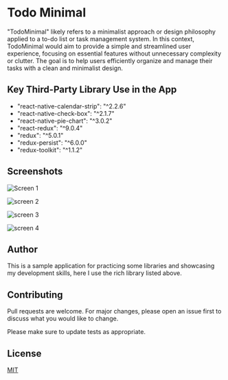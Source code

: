# Todo Minimal

"TodoMinimal" likely refers to a minimalist approach or design philosophy applied to a to-do list or task management system. In this context, TodoMinimal would aim to provide a simple and streamlined user experience, focusing on essential features without unnecessary complexity or clutter. The goal is to help users efficiently organize and manage their tasks with a clean and minimalist design.

## Key Third-Party Library Use in the App

- "react-native-calendar-strip": "^2.2.6"
- "react-native-check-box": "^2.1.7"
- "react-native-pie-chart": "^3.0.2"
- "react-redux": "^9.0.4"
- "redux": "^5.0.1"
- "redux-persist": "^6.0.0"
- "redux-toolkit": "^1.1.2"

## Screenshots

![Screen 1](Extra/1.png)

![screen 2](Extra/2.png)

![screen 3](Extra/3.png)

![screen 4](Extra/4.png)

## Author

This is a sample application for practicing some libraries and showcasing my development skills, here I use the rich library listed above.

## Contributing

Pull requests are welcome. For major changes, please open an issue first
to discuss what you would like to change.

Please make sure to update tests as appropriate.

## License

[MIT](https://choosealicense.com/licenses/mit/)
